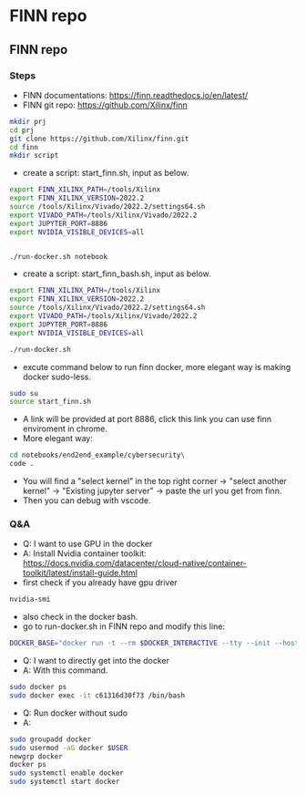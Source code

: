 # FINN repo
## FINN repo
### Steps
- FINN documentations: https://finn.readthedocs.io/en/latest/
- FINN git repo: https://github.com/Xilinx/finn
```bash
mkdir prj
cd prj
git clone https://github.com/Xilinx/finn.git
cd finn
mkdir script
```
- create a script: start_finn.sh, input as below.
```sh
export FINN_XILINX_PATH=/tools/Xilinx
export FINN_XILINX_VERSION=2022.2
source /tools/Xilinx/Vivado/2022.2/settings64.sh
export VIVADO_PATH=/tools/Xilinx/Vivado/2022.2
export JUPYTER_PORT=8886
export NVIDIA_VISIBLE_DEVICES=all


./run-docker.sh notebook
```
- create a script: start_finn_bash.sh, input as below.
``` sh
export FINN_XILINX_PATH=/tools/Xilinx
export FINN_XILINX_VERSION=2022.2
source /tools/Xilinx/Vivado/2022.2/settings64.sh
export VIVADO_PATH=/tools/Xilinx/Vivado/2022.2
export JUPYTER_PORT=8886
export NVIDIA_VISIBLE_DEVICES=all

./run-docker.sh
```
- excute command below to run finn docker, more elegant way is making docker sudo-less.
``` bash
sudo su
source start_finn.sh
```
- A link will be provided at port 8886, click this link you can use finn enviroment in chrome.
- More elegant way:
```bash
cd notebooks/end2end_example/cybersecurity\
code .
```
- You will find a "select kernel" in the top right corner -> "select another kernel" -> "Existing jupyter server" -> paste the url you get from finn.
- Then you can debug with vscode.



### Q&A
- Q: I want to use GPU in the docker
- A: Install Nvidia container toolkit: https://docs.nvidia.com/datacenter/cloud-native/container-toolkit/latest/install-guide.html
- first check if you already have gpu driver
```bash
nvidia-smi
```
- also check in the docker bash.
- go to run-docker.sh in FINN repo and modify this line:
```bash
DOCKER_BASE="docker run -t --rm $DOCKER_INTERACTIVE --tty --init --hostname $DOCKER_INST_NAME --gpus all"
```
- Q: I want to directly get into the docker
- A: With this command.
``` bash
sudo docker ps
sudo docker exec -it c61316d30f73 /bin/bash
```
- Q: Run docker without sudo
- A:
``` bash
sudo groupadd docker
sudo usermod -aG docker $USER
newgrp docker
docker ps
sudo systemctl enable docker
sudo systemctl start docker
```